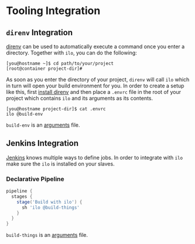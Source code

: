 # Tooling Integration

## `direnv` Integration

[direnv](https://direnv.net/) can be used to automatically execute a command once you enter a directory.
Together with `ilo`, you can do the following:

```shell script
[you@hostname ~]$ cd path/to/your/project
[root@container project-dir]#
```

As soon as you enter the directory of your project, `direnv` will call `ilo` which in turn will open your build environment for you.
In order to create a setup like this, first [install direnv](https://direnv.net/#basic-installation) and then place a `.envrc` file in the root of your project which contains `ilo` and its arguments as its contents.

```shell script
[you@hostname project-dir]$ cat .envrc
ilo @build-env
```

`build-env` is an [arguments](./ARGUMENTS.md) file.

## Jenkins Integration

[Jenkins](https://jenkins.io/) knows multiple ways to define jobs. In order to integrate with `ilo` make sure the `ilo` is installed on your slaves.

### Declarative Pipeline

```groovy
pipeline {
  stages {
    stage('Build with ilo') {
      sh 'ilo @build-things'
    }
  }
}
```

`build-things` is an [arguments](./ARGUMENTS.md) file.
